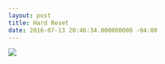 ```yaml
---
layout: post
title: Hard Reset
date: 2016-07-13 20:46:34.000000000 -04:00
---
```

![](https://dl.dropboxusercontent.com/u/255297/portfolio/ghost/images/2016/Jul/hard_reset.jpg)
